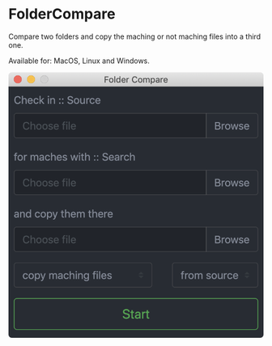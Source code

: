 # FolderCompare
Compare two folders and copy the maching or not maching files into a third one.

Available for: MacOS, Linux and Windows.

![Screenschot](screenshot.png "Screenshot")
